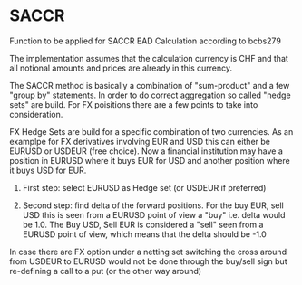 # SACCR
Function to be applied for SACCR EAD Calculation according to bcbs279

The implementation assumes that the calculation currency is CHF and that all notional amounts and prices are already in this currency.

The SACCR method is basically a combination of "sum-product" and a few "group by" statements. In order to do correct aggregation so called "hedge sets" are build. For FX poisitions there are a few points to take into consideration.

FX Hedge Sets are build for a specific combination of two currencies. As an examplpe for FX derivatives involving EUR and USD this can either be EURUSD or USDEUR (free choice). Now a financial institution may have a position in EURUSD where it buys EUR for USD and another position where it buys USD for EUR. 
  
  1. First step: select EURUSD as Hedge set (or USDEUR if preferred)

  2. Second step: find delta of the forward positions. For the buy EUR, sell USD this is seen from a EURUSD point of view a "buy" i.e. delta would be 1.0. The Buy USD, Sell EUR is considered a "sell" seen from a EURUSD point of view, which means that the delta should be -1.0

In case there are FX option under a netting set switching the cross around from USDEUR to EURUSD would not be done through the buy/sell sign but re-defining a call to a put (or the other way around)


